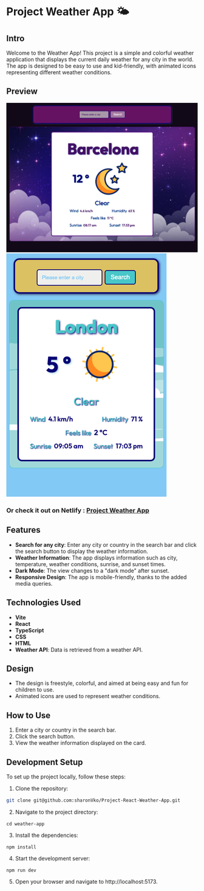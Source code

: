 # Project Weather App 🌤️

## Intro

Welcome to the Weather App! This project is a simple and colorful weather application that displays the current daily weather for any city in the world. The app is designed to be easy to use and kid-friendly, with animated icons representing different weather conditions.

## Preview

![screenshot](./public/desktopScreenPicSunset.png)
![screensshot](./public/mobileScreenPicSunrise.png)

### Or check it out on Netlify : [Project Weather App](https://project-react-weathermen-app.netlify.app/)

## Features

- **Search for any city**: Enter any city or country in the search bar and click the search button to display the weather information.
- **Weather Information**: The app displays information such as city, temperature, weather conditions, sunrise, and sunset times.
- **Dark Mode**: The view changes to a "dark mode" after sunset.
- **Responsive Design**: The app is mobile-friendly, thanks to the added media queries.

## Technologies Used

- **Vite**
- **React**
- **TypeScript**
- **CSS**
- **HTML**
- **Weather API**: Data is retrieved from a weather API.

## Design

- The design is freestyle, colorful, and aimed at being easy and fun for children to use.
- Animated icons are used to represent weather conditions.

## How to Use

1. Enter a city or country in the search bar.
2. Click the search button.
3. View the weather information displayed on the card.

## Development Setup

To set up the project locally, follow these steps:

1. Clone the repository:

```bash
git clone git@github.com:sharonVko/Project-React-Weather-App.git
```

2. Navigate to the project directory:

```
cd weather-app
```

3. Install the dependencies:

```
npm install
```

4. Start the development server:

```
npm run dev
```

5. Open your browser and navigate to http://localhost:5173.
